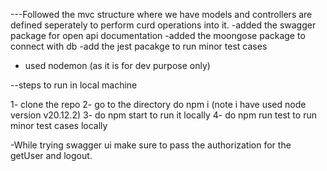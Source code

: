 ---Followed the mvc structure 
where we have models and controllers are defined seperately to perform curd operations into it.
 -added the swagger package for open api documentation 
 -added the moongose package to connect with db
 -add the jest pacakge to run minor test cases
 - used nodemon (as it is for dev purpose only)

--steps to run in local machine 

1- clone the repo
2- go to the directory do npm i (note i have used node version v20.12.2)
3- do npm start to run it locally
4- do npm run test to run minor test cases locally

-While trying swagger ui make sure to pass the authorization for the getUser and logout.
